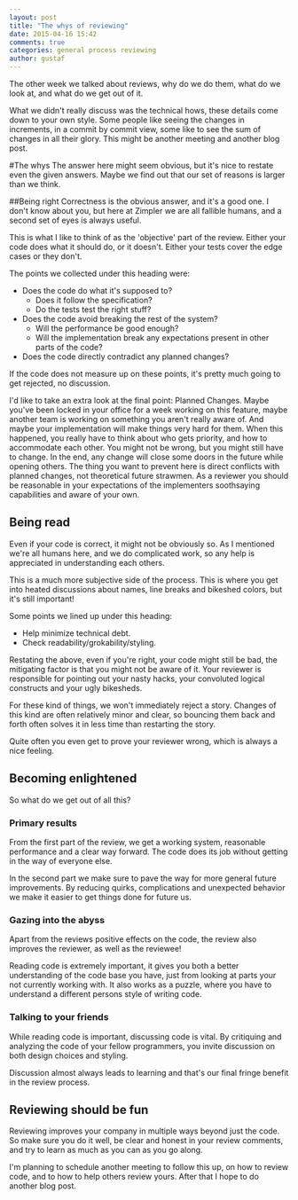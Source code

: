 ```yaml
---
layout: post
title: "The whys of reviewing"
date: 2015-04-16 15:42
comments: true
categories: general process reviewing
author: gustaf
---
```

The other week we talked about reviews, why do we do them, what do we look at,
and what do we get out of it.

What we didn't really discuss was the technical hows, these details come down to
your own style. Some people like seeing the changes in increments, in a commit
by commit view, some like to see the sum of changes in all their glory. This
might be another meeting and another blog post.

#The whys
The answer here might seem obvious, but it's nice to restate even the given
answers. Maybe we find out that our set of reasons is larger than we think.

##Being right
Correctness is the obvious answer, and it's a good one. I don't know about you, but here at Zimpler we are all fallible humans, and a
second set of eyes is always useful.

This is what I like to think of as the 'objective' part of the review. Either
your code does what it should do, or it doesn't. Either your tests cover the
edge cases or they don't.

The points we collected under this heading were:

- Does the code do what it's supposed to?
  - Does it follow the specification?
  - Do the tests test the right stuff?
- Does the code avoid breaking the rest of the system?
  - Will the performance be good enough?
  - Will the implementation break any expectations present in other parts of the
    code?
- Does the code directly contradict any planned changes?

If the code does not measure up on these points, it's pretty much going to get rejected, no
discussion.

I'd like to take an extra look at the final point: Planned Changes. Maybe you've
been locked in your office for a week working on this feature, maybe another
team is working on something you aren't really aware of. And maybe your
implementation will make things very hard for them.
When this happened, you really have to think about who gets priority, and how to
accommodate each other. You might not be wrong, but you might still have to
change.
In the end, any change will close some doors in the future while opening others.
The thing you want to prevent here is direct conflicts with planned changes, not
theoretical future strawmen. As a reviewer you should be reasonable in your
expectations of the implementers soothsaying capabilities and aware of your own.

## Being read
Even if your code is correct, it might not be obviously so. As I mentioned
we're all humans here, and we do complicated work, so any help is appreciated in
understanding each others.

This is a much more subjective side of the process. This is where you get into
heated discussions about names, line breaks and bikeshed colors, but it's still
important!

Some points we lined up under this heading:

- Help minimize technical debt.
- Check readability/grokability/styling.

Restating the above, even if you're right, your code might still be bad, the
mitigating factor is that you might not be aware of it. Your reviewer is
responsible for pointing out your nasty hacks, your convoluted logical
constructs and your ugly bikesheds.

For these kind of things, we won't immediately reject a story. Changes of this
kind are often relatively minor and clear, so bouncing them back and forth often
solves it in less time than restarting the story.

Quite often you even get to prove your reviewer wrong, which is always a nice
feeling.

## Becoming enlightened
So what do we get out of all this?

### Primary results
From the first part of the review, we get a working system, reasonable
performance and a clear way forward.
The code does its job without getting in the way of everyone else.

In the second part we make sure to pave the way for more general future
improvements. By reducing quirks, complications and unexpected behavior we make
it easier to get things done for future us.

### Gazing into the abyss
Apart from the reviews positive effects on the code, the review also improves
the reviewer, as well as the reviewee!

Reading code is extremely important, it gives you both a better understanding of
the code base you have, just from looking at parts your not currently working
with. It also works as a puzzle, where you have to understand a different
persons style of writing code.

### Talking to your friends
While reading code is important, discussing code is vital. By critiquing and
analyzing the code of your fellow programmers, you invite discussion on both
design choices and styling.

Discussion almost always leads to learning and that's our final fringe benefit
in the review process.

## Reviewing should be fun
Reviewing improves your company in multiple ways beyond just the code. So make
sure you do it well, be clear and honest in your review comments, and try to
learn as much as you can as you go along.

I'm planning to schedule another meeting to follow this up, on how to review
code, and to how to help others review yours. After that I hope to do another
blog post.
